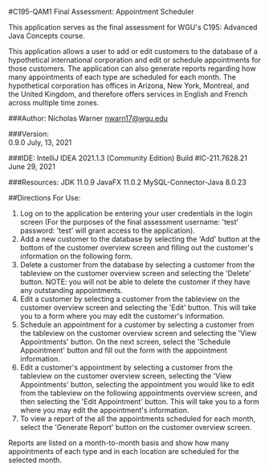 #C195-QAM1 Final Assessment: Appointment Scheduler

This application serves as the final assessment for WGU's C195: Advanced Java Concepts course.

This application allows a user to add or edit customers to the database of a hypothetical international corporation 
and edit or schedule appointments for those customers. The application can also generate reports regarding how many 
appointments of each type are scheduled for each month. The hypothetical corporation has offices in Arizona, New York,
Montreal, and the United Kingdom, and therefore offers services in English and French across multiple time zones.

###Author: 
Nicholas Warner
nwarn17@wgu.edu

###Version:    
0.9.0 
July, 13, 2021

###IDE:
IntelliJ IDEA 2021.1.3 (Community Edition)
Build #IC-211.7628.21
June 29, 2021

###Resources:
JDK 11.0.9
JavaFX 11.0.2
MySQL-Connector-Java 8.0.23

##Directions For Use:
1. Log on to the application be entering your user credentials in the login screen (For the purposes of the final assessment username: 'test'  password: 'test'  will grant access to the application).
2. Add a new customer to the database by selecting the 'Add' button at the bottom of the customer overview screen and filling out the customer's information on the following form.
3. Delete a customer from the database by selecting a customer from the tableview on the customer overview screen and selecting the 'Delete' button. NOTE: you will not be able to delete the customer if they have any outstanding appointments.
4. Edit a customer by selecting a customer from the tableview on the customer overview screen and selecting the 'Edit' button. This will take you to a form where you may edit the customer's information.
5. Schedule an appointment for a customer by selecting a customer from the tableview on the customer overview screen and selecting the 'View Appointments' button. On the next screen, select the 'Schedule Appointment' button and fill out the form with the appointment information.
6. Edit a customer's appointment by selecting a customer from the tableview on the customer overview screen, selecting the 'View Appointments' button, selecting the appointment you would like to edit from the tableview on the following appointments overview screen, and then selecting the 'Edit Appointment' button. This will take you to a form where you may edit the appointment's information.
7. To view a report of the all the appointments scheduled for each month, select the 'Generate Report' button on the customer overview screen.

Reports are listed on a month-to-month basis and show how many appointments of each type and in each location are scheduled for the selected month.